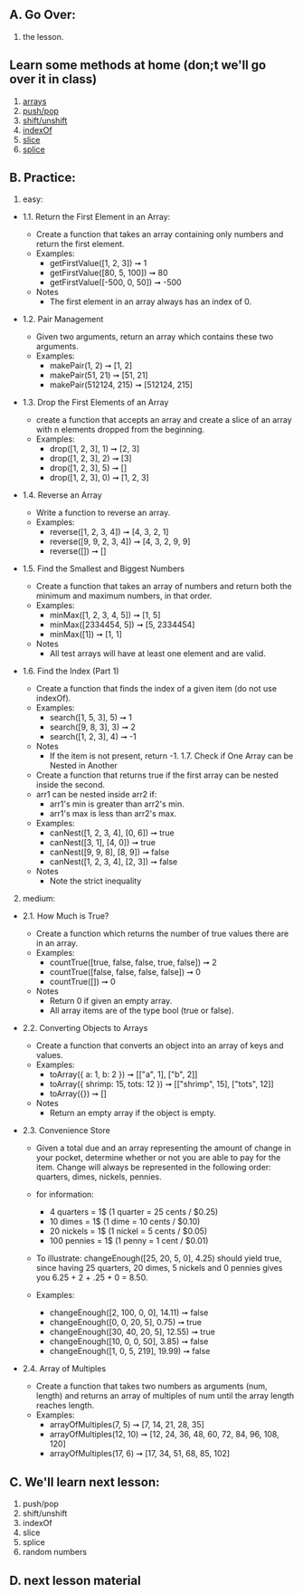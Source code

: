 ## A. Go Over:
1. the lesson.

## Learn some methods at home (don;t we'll go over it in class)
1. [arrays](https://www.youtube.com/watch?v=oJt1LP1F9SQ)
2. [push/pop](https://www.youtube.com/watch?v=oJt1LP1F9SQ)
3. [shift/unshift](https://www.youtube.com/watch?v=oJt1LP1F9SQ)
4. [indexOf](https://www.youtube.com/watch?v=WgtVy-BhjdY)
5. [slice](https://www.youtube.com/watch?v=JfZv9QNSpi4)
6. [splice](https://www.youtube.com/watch?v=FFas8cMHVwg)
   
## B. Practice:
1. easy:

  * 1.1. Return the First Element in an Array:
    * Create a function that takes an array containing only numbers and return the first element.
    * Examples:
      * getFirstValue([1, 2, 3]) ➞ 1
      * getFirstValue([80, 5, 100]) ➞ 80
      * getFirstValue([-500, 0, 50]) ➞ -500
    * Notes
      * The first element in an array always has an index of 0.
  
  * 1.2. Pair Management
    * Given two arguments, return an array which contains these two arguments.
    * Examples:
      * makePair(1, 2) ➞ [1, 2]
      * makePair(51, 21) ➞ [51, 21]
      * makePair(512124, 215) ➞ [512124, 215]
  
  * 1.3. Drop the First Elements of an Array
    * create a function that accepts an array and create a slice of an array with n elements dropped from the beginning.
    * Examples:
      * drop([1, 2, 3], 1) ➞ [2, 3]
      * drop([1, 2, 3], 2) ➞ [3]
      * drop([1, 2, 3], 5) ➞ []
      * drop([1, 2, 3], 0) ➞ [1, 2, 3]

  * 1.4. Reverse an Array
    * Write a function to reverse an array.
    * Examples:
      * reverse([1, 2, 3, 4]) ➞ [4, 3, 2, 1]
      * reverse([9, 9, 2, 3, 4]) ➞ [4, 3, 2, 9, 9]
      * reverse([]) ➞ []

  * 1.5. Find the Smallest and Biggest Numbers
    * Create a function that takes an array of numbers and return both the minimum and maximum numbers, in that order.
    * Examples:
      * minMax([1, 2, 3, 4, 5]) ➞ [1, 5]
      * minMax([2334454, 5]) ➞ [5, 2334454]
      * minMax([1]) ➞ [1, 1]
    * Notes
      * All test arrays will have at least one element and are valid.

  * 1.6. Find the Index (Part 1)
    * Create a function that finds the index of a given item (do not use indexOf).
    * Examples:
      * search([1, 5, 3], 5) ➞ 1
      * search([9, 8, 3], 3) ➞ 2
      * search([1, 2, 3], 4) ➞ -1
    * Notes
      * If the item is not present, return -1.
  1.7. Check if One Array can be Nested in Another
    * Create a function that returns true if the first array can be nested inside the second.
    * arr1 can be nested inside arr2 if:
      * arr1's min is greater than arr2's min.
      * arr1's max is less than arr2's max.
    * Examples:
      * canNest([1, 2, 3, 4], [0, 6]) ➞ true
      * canNest([3, 1], [4, 0]) ➞ true
      * canNest([9, 9, 8], [8, 9]) ➞ false
      * canNest([1, 2, 3, 4], [2, 3]) ➞ false
    * Notes
      * Note the strict inequality

2. medium:

  * 2.1. How Much is True?
    * Create a function which returns the number of true values there are in an array.
    * Examples:
      * countTrue([true, false, false, true, false]) ➞ 2
      * countTrue([false, false, false, false]) ➞ 0
      * countTrue([]) ➞ 0
    * Notes
      * Return 0 if given an empty array.
      * All array items are of the type bool (true or false).
  
  * 2.2. Converting Objects to Arrays
    * Create a function that converts an object into an array of keys and values.
    * Examples:
      * toArray({ a: 1, b: 2 }) ➞ [["a", 1], ["b", 2]]
      * toArray({ shrimp: 15, tots: 12 }) ➞ [["shrimp", 15], ["tots", 12]]
      * toArray({}) ➞ []
    * Notes
      * Return an empty array if the object is empty.
  
  * 2.3. Convenience Store
    * Given a total due and an array representing the amount of change in your pocket, determine whether or not you are able to pay for the item. Change will always be represented in the following order: quarters, dimes, nickels, pennies.
  
    * for information: 
      * 4 quarters = 1$ (1 quarter = 25 cents / $0.25)
      * 10 dimes = 1$ (1 dime = 10 cents / $0.10)
      * 20 nickels = 1$ (1 nickel = 5 cents / $0.05)
      * 100 pennies = 1$ (1 penny = 1 cent / $0.01)
    
    * To illustrate: changeEnough([25, 20, 5, 0], 4.25) should yield true, since having 25 quarters, 20 dimes, 5 nickels and 0 pennies gives you 6.25 + 2 + .25 + 0 = 8.50.

    * Examples: 
      * changeEnough([2, 100, 0, 0], 14.11) ➞ false
      * changeEnough([0, 0, 20, 5], 0.75) ➞ true
      * changeEnough([30, 40, 20, 5], 12.55) ➞ true
      * changeEnough([10, 0, 0, 50], 3.85) ➞ false
      * changeEnough([1, 0, 5, 219], 19.99) ➞ false

  * 2.4. Array of Multiples
    * Create a function that takes two numbers as arguments (num, length) and returns an array of multiples of num until the array length reaches length.
    * Examples:
      * arrayOfMultiples(7, 5) ➞ [7, 14, 21, 28, 35]
      * arrayOfMultiples(12, 10) ➞ [12, 24, 36, 48, 60, 72, 84, 96, 108, 120]
      * arrayOfMultiples(17, 6) ➞ [17, 34, 51, 68, 85, 102]


## C. We'll learn next lesson:
1. push/pop
2. shift/unshift
3. indexOf
4. slice
5. splice
6. random numbers
   
## D. next lesson material
